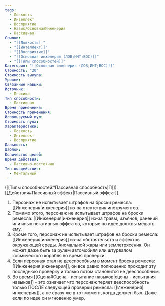 ```yaml
---
tags:
  - Ловкость
  - Интеллект
  - Восприятие
  - Навык/ОсновнаяИнженерия
  - Пассивная
Ссылки:
  - "[[Ловкость]]"
  - "[[Интеллект]]"
  - "[[Восприятие]]"
  - "[[Основная инженерия (ЛОВ;ИНТ;ВОС)]]"
  - "[[Типы способностей]]"
Категория: "[[Основная инженерия (ЛОВ;ИНТ;ВОС)]]"
Стоимость: "20"
Стоимость выкупа:
Уровни:
Связанные навыки:
Источник:
  - Психика
Тип способности:
  - Пассивная
Время применения:
Стоимость применения:
Используемый пул:
Стоимость пула:
Характеристики:
  - Ловкость
  - Интеллект
  - Восприятие
Дальность:
Шаблон:
Количество целей:
Время действия:
  - Пассивно-постоянно
Тип воздействия:
  - Ментальный
---
```

([[Типы способностей#Пассивная способность|П]]) [[Действия#Пассивный эффект|Пассивный эффект]]. 

1. Персонаж не испытывает штрафов на броски ремесла: [[Инженерия|инженерия]] из-за отсутствия инструментов.
2. Помимо этого, персонаж не испытывает штрафов на броски ремесла: [[Инженерия|инженерия]] из-за травм, изъянов, ранений или иных негативных эффектов, которые по идее должны мешать ему. 
3. Кроме того, персонаж не испытывает штрафов на броски ремесла: [[Инженерия|инженерия]] из-за обстоятельств и эффектов окружающей среды. Аномальной жары или землетрясения. Он может даже быть за рулем автомобиля или штурвалом космического корабля во время проверки.
4. Если персонаж стал не дееспособным в момент броска ремесла: [[Инженерия|инженерия]], он все равно полноценно проходит эту последнюю проверку и только потом становится не дееспособным. 
5. Во время [[Сцена#Сцена - испытание навыков|сцены - испытания навыков]] - это означает что персонаж теряет дееспособность только ПОСЛЕ следующей проверки ремесла: [[Инженерия|инженерия]], а не сразу же в тот момент, когда должен был. Даже если по идее он мгновенно умер. 
